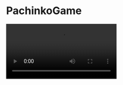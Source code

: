 # PachinkoGame


![](https://user-images.githubusercontent.com/82471515/181010138-39de371f-8ee3-4f91-998c-a8b4a6d45fc1.mp4)




